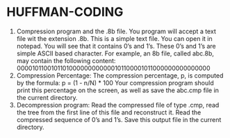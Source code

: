 # HUFFMAN-CODING
1. Compression program and the .8b file. You program will accept a text file wit the extension .8b. This is a simple text file.
You can open it in notepad. You will see that it contains 0’s and 1’s. These 0’s
and 1’s are simple ASCII based character. For example, an 8b file, called abc.8b,
may contain the following content: 0000101100101101000000000000101100001011000000000000000
2. Compression Percentage: The compression percentage, p, is computed by the formula:  p = (1 - n/N) * 100
Your compression program should print this percentage on the screen, as well as save the abc.cmp file in the current directory.
3. Decompression program: Read the compressed file of type .cmp, read the tree from the first line of this file and reconstruct it. Read the compressed sequence of 0’s and 1’s.
Save this output file in the current directory.
